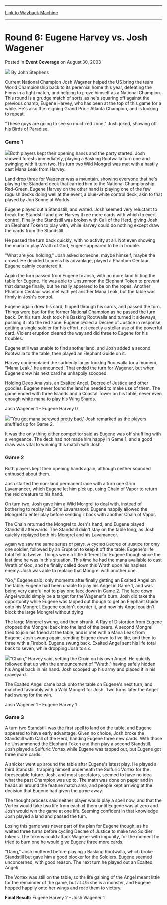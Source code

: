 
---
[Link to Wayback Machine](https://web.archive.org/web/20171030191039/https://magic.wizards.com/en/articles/archive/event-coverage/round-6-eugene-harvey-vs-josh-wagener-2003-08-30)

[_metadata_:author]:- "John Stephens"
[_metadata_:description]:- "Current National Champion Josh Wagener helped the US bring the team World Championship back to its perennial home this year, defeating the Finns in a tight match, and helping to prove himself as a National Champion. This round is a grudge match of sorts, as he's squaring off against the previous champ, Eugene Harvey, who has been at the top of this game for a while. He's also the reigning Grand Prix – Atlanta Champion, and is looking to repeat.`These guys are going to see so much red zone,` Josh joked, showing off his Birds of Paradise."
[_metadata_:generator]:- "Drupal 7 (http://drupal.org)"
[_metadata_:node]:- "771396"
[_metadata_:publish_date]:- "2003-08-30"
[_metadata_:source]:- "div-main-content"
[_metadata_:title]:- "Round 6: Eugene Harvey vs. Josh Wagener"
[_metadata_:wayback_capture_timestamp]:- "2017-10-30 19:10:39"
[_metadata_:wayback_raw_url]:- "https://web.archive.org/web/20171030191039id_/https://magic.wizards.com/en/articles/archive/event-coverage/round-6-eugene-harvey-vs-josh-wagener-2003-08-30"
[_metadata_:wayback_url]:- "https://magic.wizards.com/en/articles/archive/event-coverage/round-6-eugene-harvey-vs-josh-wagener-2003-08-30"
---


Round 6: Eugene Harvey vs. Josh Wagener
=======================================



 Posted in **Event Coverage**
 on August 30, 2003 






![](https://media.magic.wizards.com/styles/auth_small/public/generic-avatar-150_595.png)
By John Stephens











Current National Champion Josh Wagener helped the US bring the team World Championship back to its perennial home this year, defeating the Finns in a tight match, and helping to prove himself as a National Champion. This round is a grudge match of sorts, as he's squaring off against the previous champ, Eugene Harvey, who has been at the top of this game for a while. He's also the reigning Grand Prix – Atlanta Champion, and is looking to repeat.

"These guys are going to see so much red zone," Josh joked, showing off his Birds of Paradise.

### Game 1

![](https://media.magic.wizards.com/image_legacy_migration/sideboard/images/gpatl03/a941.jpg)Both players kept their opening hands and the party started. Josh showed forests immediately, playing a Basking Rootwalla turn one and swinging with it turn two. His turn two Wild Mongrel was met with a hastily cast Mana Leak from Harvey.

Land drop three for Wagener was a mountain, showing everyone that he's playing the Standard deck that carried him to the National Championship, Red-Green. Eugene Harvey on the other hand is playing one of the few roguish decks doing well at the event, a blue-white control deck, akin to that played by Jon Sonne at Worlds.

Eugene played out a Standstill, and waited. Josh seemed very reluctant to break the Standstill and give Harvey three more cards with which to exert control. Finally the Standstill was broken with Call of the Herd, giving Josh an Elephant Token to play with, while Harvey could do nothing except draw the cards from the Standstill.

He passed the turn back quickly, with no activity at all. Not even showing the mana to play Wrath of God, Eugene appeared to be in trouble. 

"What are you holding," Josh asked someone, maybe himself, maybe the crowd. He decided to press his advantage, played a Phantom Centaur. Eugene calmly countered it.

Again the turn passed from Eugene to Josh, with no more land hitting the table for Eugene. He was able to Unsummon the Elephant Token to prevent that damage finally, but he really appeared to be on the ropes. Another Phantom Centaur was met with yet another Mana Leak, but the table was firmly in Josh's control.

Eugene again drew his card, flipped through his cards, and passed the turn. Things were bad for the former National Champion as he passed the turn back. On his turn Josh took his Basking Rootwalla and turned it sideways, pushing it into the red zone. Eugene cycled a Decree of Justice in response, getting a single soldier for his effort, not exactly a stellar use of the powerful card. Violent eruption cleared the way and did three to Eugene for his troubles.

Eugene still was unable to find another land, and Josh added a second Rootwalla to the table, then played an Elephant Guide on it.

Harvey contemplated the suddenly larger looking Rootwalla for a moment, "Mana Leak," he announced. That ended the turn for Wagener, but when Eugene drew his next card he unhappily scooped.

Holding Deep Analysis, an Exalted Angel, Decree of Justice and other goodies, Eugene never found the land he needed to make use of them. The game ended with three Islands and a Coastal Tower on his table, never even enough white mana to play his Wing Shards.

Josh Wagener 1 - Eugene Harvey 0

![](https://media.magic.wizards.com/image_legacy_migration/sideboard/images/gpatl03/a942.jpg)"You got mana screwed pretty bad," Josh remarked as the players shuffled up for Game 2. 

It was the only thing either competitor said as Eugene was off shuffling with a vengeance. The deck had not made him happy in Game 1, and a good draw was vital to winning this match with Josh.

### Game 2

Both players kept their opening hands again, although neither sounded enthused about them.

Josh started the non-land permanent race with a turn one Grim Lavamancer, which Eugene let him pick up, using Chain of Vapor to return the red creature to his hand.

On turn two, Josh gave him a Wild Mongrel to deal with, instead of bothering to replay his Grim Lavamancer. Eugene happily allowed the Mongrel to enter play before sending it back with another Chain of Vapor.

The Chain returned the Mongrel to Josh's hand, and Eugene played Standstill afterwards. The Standstill didn't stay on the table long, as Josh quickly replayed both his Mongrel and his Lavamancer.

Again we saw the same series of plays. A cycled Decree of Justice for only one soldier, followed by an Eruption to keep it off the table. Eugene's life total fell to twelve. Things were a little different for Eugene though since the last time he was in this situation. This time he had the mana available to cast Wrath of God, and he finally called down this Wrath upon his hapless enemy. Josh was able to replace that Mongrel with another one.

"Go," Eugene said, only moments after finally getting an Exalted Angel on the table. Eugene had been unable to play his Angel in Game 1, and was being very careful not to play one face down in Game 2. The face down Angel would simply be a target for the Wagener's burn. Josh did take the opportunity while Eugene was tapped out though to get an Elephant Guide onto his Mongrel. Eugene couldn't counter it, and now his Angel couldn't block the large Mongrel without dying

The large Mongrel swung, and then shrunk. A Ray of Distortion from Eugene dropped the Mongrel back into the land of the bears. A second Mongrel tried to join his friend at the table, and is met with a Mana Leak from Eugene. Josh swung again, sending Eugene down to five life, and then to three with a Firebolt. Eugene swung back. Exalted Angel sent his life total back to seven, while dropping Josh to six. 

![](https://media.magic.wizards.com/image_legacy_migration/sideboard/images/gpatl03/a943.jpg)"Chain," Harvey said, setting the Chain on his own Angel. He quickly followed that up with the announcement of "Wrath," having safely hidden his Angel back in his hand. Josh scooped up his army and placed it in his graveyard.

The Exalted Angel came back onto the table on Eugene's next turn, and matched favorably with a Wild Mongrel for Josh. Two turns later the Angel had swung for the win.

Josh Wagener 1 - Eugene Harvey 1

### Game 3

A turn two Standstill was the first spell to land on the table, and Eugene appeared to have early advantage. Given no choice, Josh broke the Standstill with Call of the Herd, handing Eugene three new cards. With those he Unsummoned the Elephant Token and then play a second Standstill. Josh played a Sulfuric Vortex while Eugene was tapped out, but Eugene got three more cards.

A snicker went up around the table after Eugene's latest play. He played a third Standstill, trapping himself underneath the Sulfuric Vortex for the foreseeable future. Josh, and most spectators, seemed to have no idea what the past Champion was up to. The math was done on paper and in heads all around the feature match area, and people kept arriving at the decision that Eugene had given the game away. 

The thought process said neither player would play a spell now, and that the Vortex would take two life from each of them until Eugene was at zero and Josh would win the game at one life. Seeming confident in that knowledge Josh played a land and passed the turn.

Losing this game was never part of the plan for Eugene though, as he waited three turns before cycling Decree of Justice to make two Soldier tokens. The tokens could attack Wagener with impunity, for the moment he tried to burn one he would give Eugene three more cards. 

"Dang," Josh muttered before playing a Basking Rootwalla, which broke Standstill but gave him a good blocker for the Soldiers. Eugene seemed unconcerned, with good reason. The next turn he played out an Exalted Angel/

The Vortex was still on the table, so the life gaining of the Angel meant little for the remainder of the game, but at 4/5 she is a monster, and Eugene hopped happily onto her wings and rode them to victory.

**Final Result:** Eugene Harvey 2 - Josh Wagener 1







